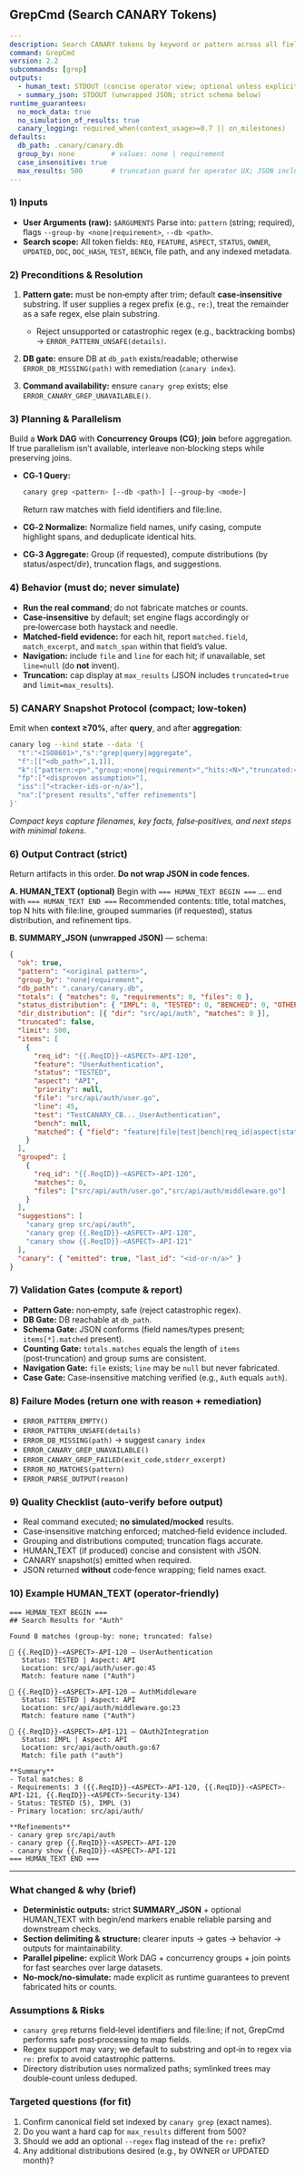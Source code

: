 ## GrepCmd (Search CANARY Tokens)

```yaml
---
description: Search CANARY tokens by keyword or pattern across all fields (strict outputs, parallel processing, no-mock/no-simulate)
command: GrepCmd
version: 2.2
subcommands: [grep]
outputs:
  - human_text: STDOUT (concise operator view; optional unless explicitly requested)
  - summary_json: STDOUT (unwrapped JSON; strict schema below)
runtime_guarantees:
  no_mock_data: true
  no_simulation_of_results: true
  canary_logging: required_when(context_usage>=0.7 || on_milestones)
defaults:
  db_path: .canary/canary.db
  group_by: none         # values: none | requirement
  case_insensitive: true
  max_results: 500       # truncation guard for operator UX; JSON includes truncation flag
---
```

<!-- CANARY: REQ=CBIN-CLI-001; FEATURE="GrepCmd"; ASPECT=Docs; STATUS=IMPL; OWNER=canary; UPDATED=2025-10-17 -->

### 1) Inputs

* **User Arguments (raw):** `$ARGUMENTS`
  Parse into: `pattern` (string; required), flags `--group-by <none|requirement>`, `--db <path>`.
* **Search scope:** All token fields: `REQ`, `FEATURE`, `ASPECT`, `STATUS`, `OWNER`, `UPDATED`, `DOC`, `DOC_HASH`, `TEST`, `BENCH`, file path, and any indexed metadata.

### 2) Preconditions & Resolution

1. **Pattern gate:** must be non‑empty after trim; default **case‑insensitive** substring. If user supplies a regex prefix (e.g., `re:`), treat the remainder as a safe regex, else plain substring.

   * Reject unsupported or catastrophic regex (e.g., backtracking bombs) → `ERROR_PATTERN_UNSAFE(details)`.
2. **DB gate:** ensure DB at `db_path` exists/readable; otherwise `ERROR_DB_MISSING(path)` with remediation (`canary index`).
3. **Command availability:** ensure `canary grep` exists; else `ERROR_CANARY_GREP_UNAVAILABLE()`.

### 3) Planning & Parallelism

Build a **Work DAG** with **Concurrency Groups (CG)**; **join** before aggregation. If true parallelism isn’t available, interleave non‑blocking steps while preserving joins. 

* **CG‑1 Query:**

  ```bash
  canary grep <pattern> [--db <path>] [--group-by <mode>]
  ```

  Return raw matches with field identifiers and file:line.
* **CG‑2 Normalize:** Normalize field names, unify casing, compute highlight spans, and deduplicate identical hits.
* **CG‑3 Aggregate:** Group (if requested), compute distributions (by status/aspect/dir), truncation flags, and suggestions.

### 4) Behavior (must do; never simulate)

* **Run the real command**; do not fabricate matches or counts.
* **Case‑insensitive** by default; set engine flags accordingly or pre‑lowercase both haystack and needle.
* **Matched‑field evidence:** for each hit, report `matched.field`, `match_excerpt`, and `match_span` within that field’s value.
* **Navigation:** include `file` and `line` for each hit; if unavailable, set `line=null` (do **not** invent).
* **Truncation:** cap display at `max_results` (JSON includes `truncated=true` and `limit=max_results`).

### 5) CANARY Snapshot Protocol (compact; low‑token)

Emit when **context ≥70%**, after **query**, and after **aggregation**:

```bash
canary log --kind state --data '{
  "t":"<ISO8601>","s":"grep|query|aggregate",
  "f":[["<db_path>",1,1]],
  "k":["pattern:<p>","group:<none|requirement>","hits:<N>","truncated:<bool>"],
  "fp":["<disproven assumption>"],
  "iss":["<tracker-ids-or-n/a>"],
  "nx":["present results","offer refinements"]
}'
```

*Compact keys capture filenames, key facts, false‑positives, and next steps with minimal tokens.* 

### 6) Output Contract (strict)

Return artifacts in this order. **Do not wrap JSON in code fences.** 

**A. HUMAN_TEXT (optional)**
Begin with `=== HUMAN_TEXT BEGIN ===` … end with `=== HUMAN_TEXT END ===`
Recommended contents: title, total matches, top N hits with file:line, grouped summaries (if requested), status distribution, and refinement tips.

**B. SUMMARY_JSON (unwrapped JSON)** — schema:

```json
{
  "ok": true,
  "pattern": "<original pattern>",
  "group_by": "none|requirement",
  "db_path": ".canary/canary.db",
  "totals": { "matches": 0, "requirements": 0, "files": 0 },
  "status_distribution": { "IMPL": 0, "TESTED": 0, "BENCHED": 0, "OTHER": 0 },
  "dir_distribution": [{ "dir": "src/api/auth", "matches": 0 }],
  "truncated": false,
  "limit": 500,
  "items": [
    {
      "req_id": "{{.ReqID}}-<ASPECT>-API-120",
      "feature": "UserAuthentication",
      "status": "TESTED",
      "aspect": "API",
      "priority": null,
      "file": "src/api/auth/user.go",
      "line": 45,
      "test": "TestCANARY_CB..._UserAuthentication",
      "bench": null,
      "matched": { "field": "feature|file|test|bench|req_id|aspect|status|owner|doc", "match_excerpt": "...Auth...", "match_span": [5, 9] }
    }
  ],
  "grouped": [
    {
      "req_id": "{{.ReqID}}-<ASPECT>-API-120",
      "matches": 0,
      "files": ["src/api/auth/user.go","src/api/auth/middleware.go"]
    }
  ],
  "suggestions": [
    "canary grep src/api/auth",
    "canary grep {{.ReqID}}-<ASPECT>-API-120",
    "canary show {{.ReqID}}-<ASPECT>-API-121"
  ],
  "canary": { "emitted": true, "last_id": "<id-or-n/a>" }
}
```

### 7) Validation Gates (compute & report)

* **Pattern Gate:** non‑empty, safe (reject catastrophic regex).
* **DB Gate:** DB reachable at `db_path`.
* **Schema Gate:** JSON conforms (field names/types present; `items[*].matched` present).
* **Counting Gate:** `totals.matches` equals the length of `items` (post‑truncation) and group sums are consistent.
* **Navigation Gate:** `file` exists; `line` may be `null` but never fabricated.
* **Case Gate:** Case‑insensitive matching verified (e.g., `Auth` equals `auth`).

### 8) Failure Modes (return one with reason + remediation)

* `ERROR_PATTERN_EMPTY()`
* `ERROR_PATTERN_UNSAFE(details)`
* `ERROR_DB_MISSING(path)` → suggest `canary index`
* `ERROR_CANARY_GREP_UNAVAILABLE()`
* `ERROR_CANARY_GREP_FAILED(exit_code,stderr_excerpt)`
* `ERROR_NO_MATCHES(pattern)`
* `ERROR_PARSE_OUTPUT(reason)`

### 9) Quality Checklist (auto‑verify before output)

* Real command executed; **no simulated/mocked** results.
* Case‑insensitive matching enforced; matched‑field evidence included.
* Grouping and distributions computed; truncation flags accurate.
* HUMAN_TEXT (if produced) concise and consistent with JSON.
* CANARY snapshot(s) emitted when required.
* JSON returned **without** code‑fence wrapping; field names exact. 

### 10) Example HUMAN_TEXT (operator‑friendly)

```
=== HUMAN_TEXT BEGIN ===
## Search Results for "Auth"

Found 8 matches (group-by: none; truncated: false)

📌 {{.ReqID}}-<ASPECT>-API-120 — UserAuthentication
   Status: TESTED | Aspect: API
   Location: src/api/auth/user.go:45
   Match: feature name ("Auth")

📌 {{.ReqID}}-<ASPECT>-API-120 — AuthMiddleware
   Status: TESTED | Aspect: API
   Location: src/api/auth/middleware.go:23
   Match: feature name ("Auth")

📌 {{.ReqID}}-<ASPECT>-API-121 — OAuth2Integration
   Status: IMPL | Aspect: API
   Location: src/api/auth/oauth.go:67
   Match: file path ("auth")

**Summary**
- Total matches: 8
- Requirements: 3 ({{.ReqID}}-<ASPECT>-API-120, {{.ReqID}}-<ASPECT>-API-121, {{.ReqID}}-<ASPECT>-Security-134)
- Status: TESTED (5), IMPL (3)
- Primary location: src/api/auth/

**Refinements**
- canary grep src/api/auth
- canary grep {{.ReqID}}-<ASPECT>-API-120
- canary show {{.ReqID}}-<ASPECT>-API-121
=== HUMAN_TEXT END ===
```

---

### What changed & why (brief)

* **Deterministic outputs:** strict **SUMMARY_JSON** + optional HUMAN_TEXT with begin/end markers enable reliable parsing and downstream checks. 
* **Section delimiting & structure:** clearer inputs → gates → behavior → outputs for maintainability. 
* **Parallel pipeline:** explicit Work DAG + concurrency groups + join points for fast searches over large datasets. 
* **No‑mock/no‑simulate:** made explicit as runtime guarantees to prevent fabricated hits or counts. 

### Assumptions & Risks

* `canary grep` returns field‑level identifiers and file:line; if not, GrepCmd performs safe post‑processing to map fields.
* Regex support may vary; we default to substring and opt‑in to regex via `re:` prefix to avoid catastrophic patterns.
* Directory distribution uses normalized paths; symlinked trees may double‑count unless deduped.

### Targeted questions (for fit)

1. Confirm canonical field set indexed by `canary grep` (exact names).
2. Do you want a hard cap for `max_results` different from 500?
3. Should we add an optional `--regex` flag instead of the `re:` prefix?
4. Any additional distributions desired (e.g., by OWNER or UPDATED month)?
